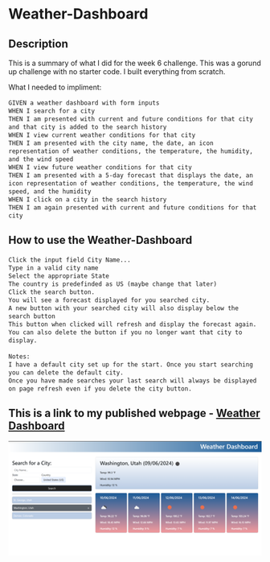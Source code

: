 # Weather-Dashboard

## Description

This is a summary of what I did for the week 6 challenge. This was a gorund up challenge with no starter code. I built everything from scratch.

What I needed to impliment:

    GIVEN a weather dashboard with form inputs
    WHEN I search for a city
    THEN I am presented with current and future conditions for that city and that city is added to the search history
    WHEN I view current weather conditions for that city
    THEN I am presented with the city name, the date, an icon representation of weather conditions, the temperature, the humidity, and the wind speed
    WHEN I view future weather conditions for that city
    THEN I am presented with a 5-day forecast that displays the date, an icon representation of weather conditions, the temperature, the wind speed, and the humidity
    WHEN I click on a city in the search history
    THEN I am again presented with current and future conditions for that city

## How to use the Weather-Dashboard

    Click the input field City Name...
    Type in a valid city name
    Select the appropriate State
    The country is predefinded as US (maybe change that later)
    Click the search button.
    You will see a forecast displayed for you searched city.
    A new button with your searched city will also display below the search button
    This button when clicked will refresh and display the forecast again.
    You can also delete the button if you no longer want that city to display.

    Notes:
    I have a default city set up for the start. Once you start searching you can delete the default city.
    Once you have made searches your last search will always be displayed on page refresh even if you delete the city button.

## This is a link to my published webpage - [Weather Dashboard](https://rhinosstuff.github.io/Weather-Dashboard/)

![This is a photo of my Weather Dashboard](./assets/images/Weather-Dashboard.png)
